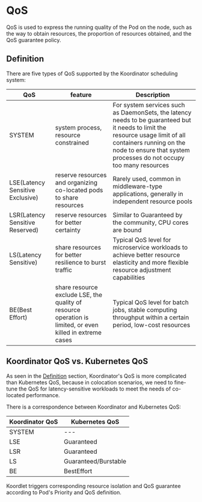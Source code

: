 # QoS

QoS is used to express the running quality of the Pod on the node, such as the way to obtain resources, the proportion of resources obtained, and the QoS guarantee policy.

## Definition

There are five types of QoS supported by the Koordinator scheduling system:

QoS	| feature |	Description
--- | ---- | -------------
SYSTEM |	system process, resource constrained	| For system services such as DaemonSets, the latency needs to be guaranteed but it needs to limit the resource usage limit of all containers running on the node to ensure that system processes do not occupy too many resources
LSE(Latency Sensitive Exclusive) | reserve resources and organizing co-located pods to share resources | Rarely used, common in middleware-type applications, generally in independent resource pools
LSR(Latency Sensitive Reserved)	 | reserve resources for better certainty	    |  Similar to Guaranteed by the community, CPU cores are bound
LS(Latency Sensitive)	         | share resources for better resilience to burst traffic	    |  Typical QoS level for microservice workloads to achieve better resource elasticity and more flexible resource adjustment capabilities
BE(Best Effort)	                 | share resource exclude LSE, the quality of resource operation is limited, or even killed in extreme cases |	Typical QoS level for batch jobs, stable computing throughput within a certain period, low-cost resources


## Koordinator QoS vs. Kubernetes QoS

As seen in the [Definition](#definition) section, Koordinator's QoS is more complicated than Kubernetes QoS, because in colocation scenarios, we need to fine-tune the QoS for latency-sensitive workloads to meet the needs of co-located performance.

There is a correspondence between Koordinator and Kubernetes QoS:

Koordinator QoS | Kubernetes QoS 
--------------- | -------------- 
SYSTEM |  --- 
LSE | Guaranteed 
LSR | Guaranteed 
LS | Guaranteed/Burstable 
BE | BestEffort 

Koordlet triggers corresponding resource isolation and QoS guarantee according to Pod's Priority and QoS definition.
